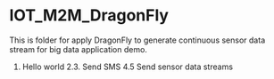 # IOT_M2M_DragonFly

This is folder for apply DragonFly to generate continuous sensor data stream for big data application demo.
1. Hello world
2.3. Send SMS
4.5  Send sensor data streams
